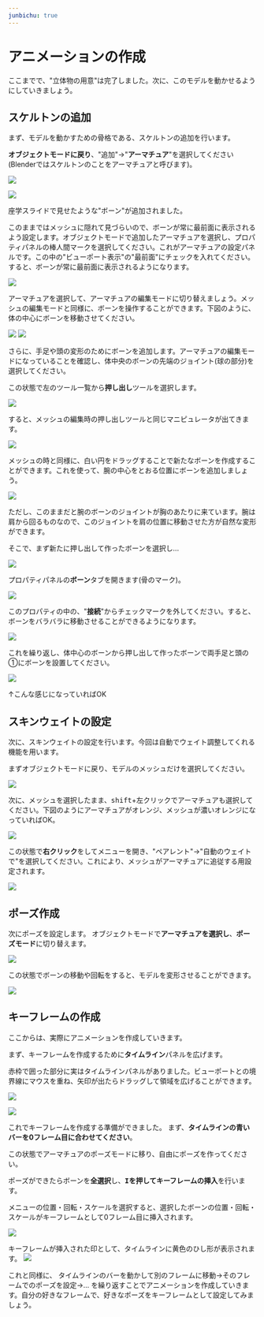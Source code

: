 ```yaml
---
junbichu: true
---
```


# アニメーションの作成

ここまでで、"立体物の用意"は完了しました。次に、このモデルを動かせるようにしていきましょう。

## スケルトンの追加

まず、モデルを動かすための骨格である、スケルトンの追加を行います。

**オブジェクトモードに戻り**、"追加"→"**アーマチュア**"を選択してください(Blenderではスケルトンのことをアーマチュアと呼びます)。

![](https://md.trap.jp/uploads/upload_6586a2c9b5025b4b350d7d0288022288.png)

![](https://md.trap.jp/uploads/upload_97049b039dfa7fae199efbbe0de14c9e.png)

座学スライドで見せたような"ボーン"が追加されました。

このままではメッシュに隠れて見づらいので、ボーンが常に最前面に表示されるよう設定します。オブジェクトモードで追加したアーマチュアを選択し、プロパティパネルの棒人間マークを選択してください。これがアーマチュアの設定パネルです。この中の"ビューポート表示"の"最前面"にチェックを入れてください。すると、ボーンが常に最前面に表示されるようになります。

![](https://md.trap.jp/uploads/upload_9df418893103dbd56dcba15ebf54a1d7.png)

アーマチュアを選択して、アーマチュアの編集モードに切り替えましょう。メッシュの編集モードと同様に、ボーンを操作することができます。下図のように、体の中心にボーンを移動させてください。

![](https://md.trap.jp/uploads/upload_5ffea20f5c7395a93165c48e3ea51583.png)
![](https://md.trap.jp/uploads/upload_66b73ac0cb288e6238b246dbb810d1c8.png)

さらに、手足や頭の変形のためにボーンを追加します。アーマチュアの編集モードになっていることを確認し、体中央のボーンの先端のジョイント(球の部分)を選択してください。

この状態で左のツール一覧から**押し出し**ツールを選択します。

![](https://md.trap.jp/uploads/upload_20298792295e30e4850f5a6837fee0df.png)

すると、メッシュの編集時の押し出しツールと同じマニピュレータが出てきます。

![](https://md.trap.jp/uploads/upload_dc16bda2d56763b3f10d69cf17f7b5aa.png)

メッシュの時と同様に、白い円をドラッグすることで新たなボーンを作成することができます。これを使って、腕の中心をとおる位置にボーンを追加しましょう。

![](https://md.trap.jp/uploads/upload_33d8167ccc8d9c7a6ed49699e246265e.png)

ただし、このままだと腕のボーンのジョイントが胸のあたりに来ています。腕は肩から回るものなので、このジョイントを肩の位置に移動させた方が自然な変形ができます。

そこで、まず新たに押し出して作ったボーンを選択し...

![](https://md.trap.jp/uploads/upload_5eeb8310fbf12d272008d2565244cde2.png)

プロパティパネルの**ボーン**タブを開きます(骨のマーク)。

![](https://md.trap.jp/uploads/upload_9b89cdb79e34295acb547c93b3c7b1ff.png)

このプロパティの中の、"**接続**"からチェックマークを外してください。すると、ボーンをバラバラに移動させることができるようになります。

![](https://md.trap.jp/uploads/upload_3021b36524e85afbf214b84fa9ff4d6d.png)

これを繰り返し、体中心のボーンから押し出して作ったボーンで両手足と頭の①にボーンを設置してください。

![](https://md.trap.jp/uploads/upload_ea0ed45786156caafa0fb3903f4bfada.png)

↑こんな感じになっていればOK

## スキンウェイトの設定

次に、スキンウェイトの設定を行います。今回は自動でウェイト調整してくれる機能を用います。

まずオブジェクトモードに戻り、モデルのメッシュだけを選択してください。

![](https://md.trap.jp/uploads/upload_cc69d76e49af7f0421b177c762845781.png)

次に、メッシュを選択したまま、<kbd>shift</kbd>+左クリックでアーマチュアも選択してください。下図のようにアーマチュアがオレンジ、メッシュが濃いオレンジになっていればOK。

![](https://md.trap.jp/uploads/upload_a01aac839649435d52f137b6f162b089.png)

この状態で**右クリック**をしてメニューを開き、"ペアレント"→"自動のウェイトで"を選択してください。これにより、メッシュがアーマチュアに追従する用設定されます。

![](https://md.trap.jp/uploads/upload_30f926e5363d862660fd08e0e3f43b97.png)

## ポーズ作成

次にポーズを設定します。
オブジェクトモードで**アーマチュアを選択し**、**ポーズモード**に切り替えます。

![](https://md.trap.jp/uploads/upload_8c37c60aaaffe36cb47fb096f028a978.png)

この状態でボーンの移動や回転をすると、モデルを変形させることができます。

![](https://md.trap.jp/uploads/upload_cd94b13df69611e7f0303b8b4938a806.png)

## キーフレームの作成

ここからは、実際にアニメーションを作成していきます。

まず、キーフレームを作成するために**タイムライン**パネルを広げます。

赤枠で囲った部分に実はタイムラインパネルがありました。ビューポートとの境界線にマウスを重ね、矢印が出たらドラッグして領域を広げることができます。

![](https://md.trap.jp/uploads/upload_3a69be7e8ab1f7a1ba34f317acf028b3.png)

![](https://md.trap.jp/uploads/upload_b8042804302dbc78106f6d2f8b4083a8.png)

これでキーフレームを作成する準備ができました。
まず、**タイムラインの青いバーを0フレーム目に合わせてください**。

この状態でアーマチュアのポーズモードに移り、自由にポーズを作ってください。

ポーズができたらボーンを**全選択**し、**<kbd>I</kbd>を押してキーフレームの挿入**を行います。

メニューの位置・回転・スケールを選択すると、選択したボーンの位置・回転・スケールがキーフレームとして0フレーム目に挿入されます。

![](https://md.trap.jp/uploads/upload_a404ebfeb313fb72443929d68b5056a6.png)

キーフレームが挿入された印として、タイムラインに黄色のひし形が表示されます。
![](https://md.trap.jp/uploads/upload_c33302dd21f3660a7c3f0576d9b99185.png)

これと同様に、
タイムラインのバーを動かして別のフレームに移動→そのフレームでのポーズを設定→...
を繰り返すことでアニメーションを作成していきます。自分の好きなフレームで、好きなポーズをキーフレームとして設定してみましょう。
